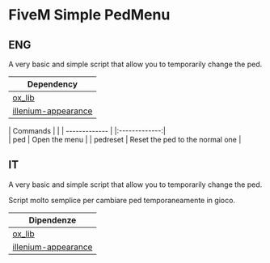 # FiveM Simple PedMenu

## ENG 

A very basic and simple script that allow you to temporarily change the ped. 

| Dependency   |        
| ------------- |
| [ox_lib](https://github.com/overextended/ox_lib)     | 
| [illenium-appearance](https://github.com/iLLeniumStudios/illenium-appearance)     | 

| Commands | |
| ------------- | |:-------------:|   
| ped    | Open the menu |
| pedreset | Reset the ped to the normal one  | 

## IT

A very basic and simple script that allow you to temporarily change the ped. 

Script molto semplice per cambiare ped temporaneamente in gioco. 

| Dipendenze   |        
| ------------- |
| [ox_lib](https://github.com/overextended/ox_lib)     | 
| [illenium-appearance](https://github.com/iLLeniumStudios/illenium-appearance)     | 
